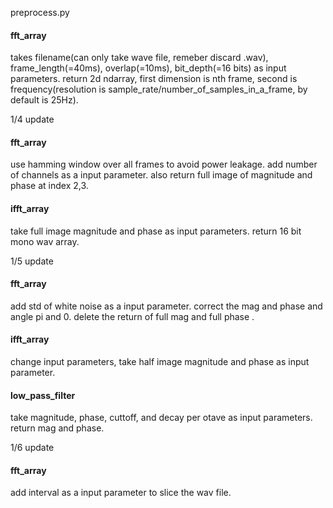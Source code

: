 preprocess.py

#### fft_array ####
takes filename(can only take wave file, remeber discard .wav), frame_length(=40ms), overlap(=10ms), bit_depth(=16 bits) as input parameters. 
return 2d ndarray, first dimension is nth frame, second is frequency(resolution is sample_rate/number_of_samples_in_a_frame, by default is 25Hz). 


1/4 update
#### fft_array ####
use hamming window over all frames to avoid power leakage. 
add number of channels as a input parameter. 
also return full image of magnitude and phase at index 2,3.

#### ifft_array ####
take full image magnitude and phase as input parameters.
return 16 bit mono wav array.

1/5 update

#### fft_array ####
add std of white noise as a input parameter.
correct the mag and phase and angle pi and 0.
delete the return of full mag and full phase .

#### ifft_array ####
change input parameters, take half image magnitude and phase as input parameter.

#### low_pass_filter ####
take magnitude, phase, cuttoff, and decay per otave as input parameters.
return mag and phase.

1/6 update

#### fft_array ####
add interval as a input parameter to slice the wav file. 
